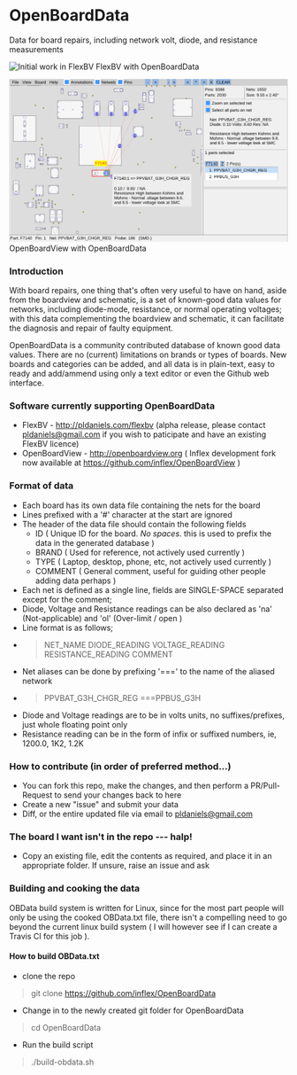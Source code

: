 # OpenBoardData
Data for board repairs, including network volt, diode, and resistance measurements

![Initial work in FlexBV](https://github.com/inflex/OpenBoardData/blob/master/resources/ss1.png)
FlexBV with OpenBoardData


![Initial work in OpenBoardView](https://github.com/inflex/OpenBoardData/blob/master/resources/obv-obdata.png)
OpenBoardView with OpenBoardData


### Introduction
With board repairs, one thing that's often very useful to have on hand, aside from the boardview and schematic, is a set of known-good data values for networks, including diode-mode, resistance, or normal operating voltages; with this data complementing the boardview and schematic, it can facilitate the diagnosis and repair of faulty equipment.


OpenBoardData is a community contributed database of known good data values.  There are no (current) limitations on brands or types of boards.  New boards and categories can be added, and all data is in plain-text, easy to ready and add/ammend using only a text editor or even the Github web interface.

### Software currently supporting OpenBoardData
* FlexBV - http://pldaniels.com/flexbv  (alpha release, please contact pldaniels@gmail.com if you wish to paticipate and have an existing FlexBV licence)
* OpenBoardView - http://openboardview.org ( Inflex development fork now available at https://github.com/inflex/OpenBoardView )

### Format of data
* Each board has its own data file containing the nets for the board
* Lines prefixed with a '#' character at the start are ignored
* The header of the data file should contain the following fields
	- ID ( Unique ID for the board. *No spaces*. this is used to prefix the data in the generated database )
	- BRAND ( Used for reference, not actively used currently )
	- TYPE ( Laptop, desktop, phone, etc, not actively used currently )
	- COMMENT ( General comment, useful for guiding other people adding data perhaps )
* Each net is defined as a single line, fields are SINGLE-SPACE separated except for the comment;
* Diode, Voltage and Resistance readings can be also declared as 'na' (Not-applicable) and 'ol' (Over-limit / open )
* Line format is as follows;
* > NET_NAME  DIODE_READING  VOLTAGE_READING  RESISTANCE_READING  COMMENT
* Net aliases can be done by prefixing '===' to the name of the aliased network
* > PPVBAT_G3H_CHGR_REG ===PPBUS_G3H
* Diode and Voltage readings are to be in volts units, no suffixes/prefixes, just whole floating point only
* Resistance reading can be in the form of infix or suffixed numbers, ie, 1200.0, 1K2, 1.2K

### How to contribute (in order of preferred method...)
* You can fork this repo, make the changes, and then perform a PR/Pull-Request to send your changes back to here
* Create a new "issue" and submit your data
* Diff, or the entire updated file via email to pldaniels@gmail.com

### The board I want isn't in the repo --- halp!
* Copy an existing file, edit the contents as required, and place it in an appropriate folder.   If unsure, raise an issue and ask

### Building and cooking the data
OBData build system is written for Linux, since for the most part people will only be using the cooked OBData.txt file, there isn't a compelling need to go beyond the current linux build system ( I will however see if I can create a Travis CI for this job ).

#### How to build OBData.txt
* clone the repo
> git clone https://github.com/inflex/OpenBoardData
* Change in to the newly created git folder for OpenBoardData
> cd OpenBoardData
* Run the build script
> ./build-obdata.sh



